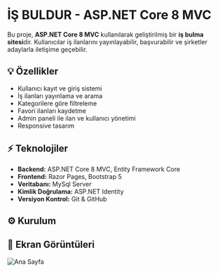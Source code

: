 # İŞ BULDUR - ASP.NET Core 8 MVC

Bu proje, **ASP.NET Core 8 MVC** kullanılarak geliştirilmiş bir **iş bulma sitesi**dir. Kullanıcılar iş ilanlarını yayınlayabilir, başvurabilir ve şirketler adaylarla iletişime geçebilir.

## 💡 Özellikler

- Kullanıcı kayıt ve giriş sistemi
- İş ilanları yayınlama ve arama
- Kategorilere göre filtreleme
- Favori ilanları kaydetme
- Admin paneli ile ilan ve kullanıcı yönetimi
- Responsive tasarım 

## ⚡ Teknolojiler

- **Backend:** ASP.NET Core 8 MVC, Entity Framework Core
- **Frontend:** Razor Pages, Bootstrap 5
- **Veritabanı:** MySql Server
- **Kimlik Doğrulama:** ASP.NET Identity
- **Versiyon Kontrol:** Git & GitHub

## ⚙ Kurulum





## 🎨 Ekran Görüntüleri

![Ana Sayfa](https://via.placeholder.com/800x400)



